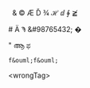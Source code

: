 &nbsp; &amp; &copy; &AElig; &Dcaron;
&frac34; &HilbertSpace; &DifferentialD;
&ClockwiseContourIntegral; &ngE;

&#35; &#1234; &#992; &#98765432; &#0;

&#X22; &#XD06; &#xcab;

    f&ouml;f&ouml;

&lt;wrongTag&gt;